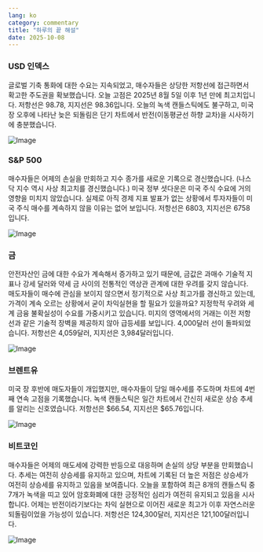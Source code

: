 ```yaml
---
lang: ko
category: commentary
title: "하루의 끝 해설"
date: 2025-10-08
---
```


### USD 인덱스

글로벌 기축 통화에 대한 수요는 지속되었고, 매수자들은 상당한 저항선에 접근하면서 확고한 주도권을 확보했습니다. 오늘 고점은 2025년 8월 5일 이후 1년 만에 최고치입니다. 저항선은 98.78, 지지선은 98.36입니다. 오늘의 녹색 캔들스틱에도 불구하고, 미국 장 오후에 나타난 늦은 되돌림은 단기 차트에서 반전(이동평균선 하향 교차)을 시사하기에 충분했습니다.

![Image](https://markleighedu.github.io/img/Oct-2025/08-Oct-2025/usdindex.jpg)

### S&P 500

매수자들은 어제의 손실을 만회하고 지수 종가를 새로운 기록으로 경신했습니다. (나스닥 지수 역시 사상 최고치를 경신했습니다.) 미국 정부 셧다운은 미국 주식 수요에 거의 영향을 미치지 않았습니다. 실제로 아직 경제 지표 발표가 없는 상황에서 투자자들이 미국 주식 매수를 계속하지 않을 이유는 없어 보입니다. 저항선은 6803, 지지선은 6758입니다.

![Image](https://markleighedu.github.io/img/Oct-2025/08-Oct-2025/sp500.jpg)

### 금

안전자산인 금에 대한 수요가 계속해서 증가하고 있기 때문에, 금값은 과매수 기술적 지표나 강세 달러와 약세 금 사이의 전통적인 역상관 관계에 대한 우려를 갖지 않습니다. 매도자들이 매수에 관심을 보이지 않으면서 정기적으로 사상 최고가를 경신하고 있는데, 가격이 계속 오르는 상황에서 굳이 차익실현을 할 필요가 있을까요? 지정학적 우려와 세계 금융 불확실성이 수요를 가중시키고 있습니다. 미지의 영역에서의 거래는 이전 저항선과 같은 기술적 장벽을 제공하지 않아 급등세를 보입니다. 4,000달러 선이 돌파되었습니다. 저항선은 4,059달러, 지지선은 3,984달러입니다.

![Image](https://markleighedu.github.io/img/Oct-2025/08-Oct-2025/gold.jpg)

### 브렌트유

미국 장 후반에 매도자들이 개입했지만, 매수자들이 당일 매수세를 주도하며 차트에 4번째 연속 고점을 기록했습니다. 녹색 캔들스틱은 일간 차트에서 간신히 새로운 상승 추세를 알리는 신호였습니다. 저항선은 $66.54, 지지선은 $65.76입니다.

![Image](https://markleighedu.github.io/img/Oct-2025/08-Oct-2025/brentoil.jpg)

### 비트코인

매수자들은 어제의 매도세에 강력한 반등으로 대응하며 손실의 상당 부분을 만회했습니다. 추세는 여전히 상승세를 유지하고 있으며, 차트에 기록된 더 높은 저점은 상승세가 여전히 상승세를 유지하고 있음을 보여줍니다. 오늘을 포함하여 최근 8개의 캔들스틱 중 7개가 녹색을 띠고 있어 암호화폐에 대한 긍정적인 심리가 여전히 유지되고 있음을 시사합니다. 어제는 반전이라기보다는 차익 실현으로 이어진 새로운 최고가 이후 자연스러운 되돌림이었을 가능성이 있습니다. 저항선은 124,300달러, 지지선은 121,100달러입니다.

![Image](https://markleighedu.github.io/img/Oct-2025/08-Oct-2025/bitcoin.jpg)

